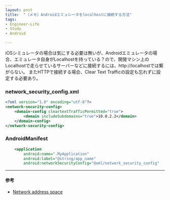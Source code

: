 ```yaml
---
layout: post
title:  "（メモ）Androidエミュレータをlocalhostに接続する方法"
tags:
- Engineer-Life
- Study
- Android

---
```


iOSシミュレータの場合は気にする必要は無いが、Androidエミュレータの場合、エミュレータ自身がLocalhostを持っている？ので、開発マシン上のLocalhostで走らせているサーバーなどに接続するには、http://localhostでは繋がらない。
またHTTPで接続する場合、Clear Text Trafficの設定も忘れずに設定する必要あり。

### network_security_config.xml

```xml
<?xml version="1.0" encoding="utf-8"?>
<network-security-config>
    <domain-config cleartextTrafficPermitted="true">
        <domain includeSubdomains="true">10.0.2.2</domain>
    </domain-config>
</network-security-config>
```

### AndroidManifest

```xml
    <application
        android:name=".MyApplication"
        android:label="@string/app_name"
        android:networkSecurityConfig="@xml/network_security_config"
```

----------

#### 参考
- [Network address space](https://developer.android.com/studio/run/emulator-networking.html#networkaddresses)
